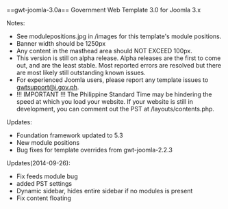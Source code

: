 ==gwt-joomla-3.0a==
Government Web Template 3.0 for Joomla 3.x

Notes:
* See modulepositions.jpg in /images for this template's module positions.
* Banner width should be 1250px
* Any content in the masthead area should NOT EXCEED 100px.
* This version is still on alpha release. Alpha releases are the first to come out, and are the least stable. Most reported errors are resolved but there are most likely still outstanding known issues.
* For experienced Joomla users, please report any template issues to gwtsupport@i.gov.ph.
* !!! IMPORTANT !!! The Philippine Standard Time may be hindering the speed at which you load your website. If your website is still in development, you can comment out the PST at /layouts/contents.php.

Updates:
* Foundation framework updated to 5.3
* New module positions
* Bug fixes for template overrides from gwt-joomla-2.2.3

Updates(2014-09-26):
* Fix feeds module bug
* added PST settings
* Dynamic sidebar, hides entire sidebar if no modules is present
* Fix content floating
